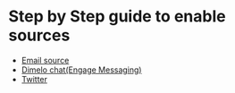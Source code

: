 # Step by Step guide to enable sources

- [Email source](./prepare-email-source-and-webhook.md)
- [Dimelo chat(Engage Messaging)](./enable-dimelo-chat.md)
- [Twitter](./enable-twitter-source.md)
